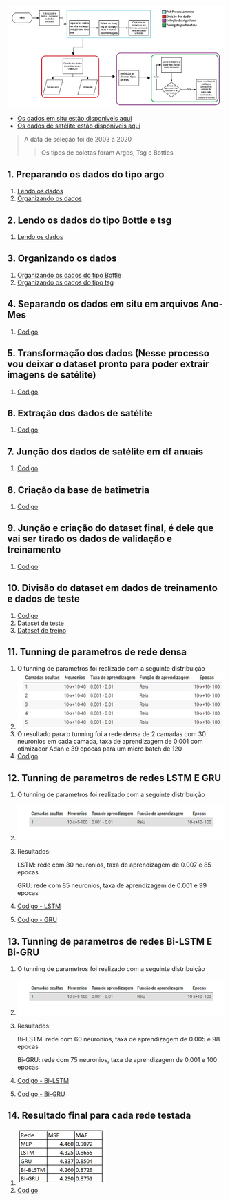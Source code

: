 ![Pipeline dos dados](https://github.com/Antonio-Borges-Rufino/Projeto_Salinidade/blob/main/Nova%20pasta/pipeline.jpg)
* [Os dados em situ estão disponiveis aqui](http://www.coriolis.eu.org/Data-Products/Data-Delivery/Data-selection)
* [Os dados de satélite estão disponiveis aqui](https://podaac.jpl.nasa.gov/dataset/MUR-JPL-L4-GLOB-v4.1)
>A data de seleção foi de 2003 a 2020 
>>Os tipos de coletas foram Argos, Tsg e Bottles

## 1. Preparando os dados do tipo argo
  1. [Lendo os dados](https://github.com/Antonio-Borges-Rufino/Projeto_Salinidade/blob/main/Nova%20pasta/1.%20Preparando%20dados%20em%20Situ/Passo%201.%20(Argo).ipynb)
  2. [Organizando os dados](https://github.com/Antonio-Borges-Rufino/Projeto_Salinidade/blob/main/Nova%20pasta/1.%20Preparando%20dados%20em%20Situ/Passo%202.%20(Argo).ipynb)
## 2. Lendo os dados do tipo Bottle e tsg
  1. [Lendo os dados](https://github.com/Antonio-Borges-Rufino/Projeto_Salinidade/blob/main/Nova%20pasta/1.%20Preparando%20dados%20em%20Situ/Passo%201.%20(Bottles_TSG).ipynb)
## 3. Organizando os dados 
  1. [Organizando os dados do tipo Bottle](https://github.com/Antonio-Borges-Rufino/Projeto_Salinidade/blob/main/Nova%20pasta/1.%20Preparando%20dados%20em%20Situ/Passo%202.%20(Bottles).ipynb)
  2. [Organizando os dados do tipo tsg](https://github.com/Antonio-Borges-Rufino/Projeto_Salinidade/blob/main/Nova%20pasta/1.%20Preparando%20dados%20em%20Situ/Passo%202.%20(tsg).ipynb)
## 4. Separando os dados em situ em arquivos Ano-Mes
  1. [Codigo](https://github.com/Antonio-Borges-Rufino/Projeto_Salinidade/blob/main/Nova%20pasta/Separacao_ano_mes.ipynb)
## 5. Transformação dos dados (Nesse processo vou deixar o dataset pronto para poder extrair imagens de satélite)
  1. [Codigo](https://github.com/Antonio-Borges-Rufino/Projeto_Salinidade/blob/main/Nova%20pasta/Tranformacao.ipynb)
## 6. Extração dos dados de satélite
  1. [Codigo](https://github.com/Antonio-Borges-Rufino/Projeto_Salinidade/blob/main/Nova%20pasta/Extra%C3%A7%C3%A3o.ipynb)
## 7. Junção dos dados de satélite em df anuais
  1. [Codigo](https://github.com/Antonio-Borges-Rufino/Projeto_Salinidade/blob/main/Nova%20pasta/juncao.ipynb)
## 8. Criação da base de batimetria
  1. [Codigo](https://github.com/Antonio-Borges-Rufino/Projeto_Salinidade/blob/main/Nova%20pasta/rasterBatimetria.ipynb)
## 9. Junção e criação do dataset final, é dele que vai ser tirado os dados de validação e treinamento
  1. [Codigo](https://github.com/Antonio-Borges-Rufino/Projeto_Salinidade/blob/main/Nova%20pasta/dataSetFinal.ipynb) 
## 10. Divisão do dataset em dados de treinamento e dados de teste
  1. [Codigo](https://github.com/Antonio-Borges-Rufino/Projeto_Salinidade/blob/main/Nova%20pasta/divisaoNormalizacao.ipynb)
  2. [Dataset de teste](https://drive.google.com/file/d/1-9WllvpwlAM9IOit5eoBvNk1G7pXqZf-/view?usp=sharing)
  3. [Dataset de treino](https://drive.google.com/file/d/1-3ZdBaUFueaxyLsxLu_F4m3AfFkQfuYu/view?usp=sharing)
## 11. Tunning de parametros de rede densa
  1. O tunning de parametros foi realizado com a seguinte distribuição
  2. ![Parametros do Tunning](https://github.com/Antonio-Borges-Rufino/Projeto_Salinidade/blob/main/Nova%20pasta/tnn.jpg)
  3. O resultado para o tunning foi a rede densa de 2 camadas com 30 neuronios em cada camada, taxa de aprendizagem de 0.001 com otimizador Adan e 39 epocas para um micro batch de 120
  4. [Codigo](https://github.com/Antonio-Borges-Rufino/Projeto_Salinidade/blob/main/Nova%20pasta/tunningDenseR.ipynb)
## 12. Tunning de parametros de redes LSTM E GRU
  1. O tunning de parametros foi realizado com a seguinte distribuição
  2. ![Parametros do Tunning](https://github.com/Antonio-Borges-Rufino/Projeto_Salinidade/blob/main/Nova%20pasta/lstm-gru.jpg)
  3. Resultados:
      
      LSTM: rede com 30 neuronios, taxa de aprendizagem de 0.007 e 85 epocas
     
      GRU: rede com 85 neuronios, taxa de aprendizagem de 0.001 e 99 epocas
  5. [Codigo - LSTM](https://github.com/Antonio-Borges-Rufino/Projeto_Salinidade/blob/main/Nova%20pasta/tunningLSTM.ipynb)
  6. [Codigo - GRU](https://github.com/Antonio-Borges-Rufino/Projeto_Salinidade/blob/main/Nova%20pasta/tunningGRU.ipynb)
## 13. Tunning de parametros de redes Bi-LSTM E Bi-GRU
  1. O tunning de parametros foi realizado com a seguinte distribuição
  2. ![Parametros do Tunning](https://github.com/Antonio-Borges-Rufino/Projeto_Salinidade/blob/main/Nova%20pasta/lstm-gru.jpg)
  3. Resultados:
      
      Bi-LSTM: rede com 60 neuronios, taxa de aprendizagem de 0.005 e 98 epocas
     
      Bi-GRU: rede com 75 neuronios, taxa de aprendizagem de 0.001 e 100 epocas
  5. [Codigo - Bi-LSTM](https://github.com/Antonio-Borges-Rufino/Projeto_Salinidade/blob/main/Nova%20pasta/TunningBi_LSTM.ipynb)
  6. [Codigo - Bi-GRU](https://github.com/Antonio-Borges-Rufino/Projeto_Salinidade/blob/main/Nova%20pasta/tunningBi_Gru.ipynb)
## 14. Resultado final para cada rede testada
1. ![Resultado](https://github.com/Antonio-Borges-Rufino/Projeto_Salinidade/blob/main/Nova%20pasta/result.jpg)
2. [Codigo](https://github.com/Antonio-Borges-Rufino/Projeto_Salinidade/blob/main/Nova%20pasta/Compar.ipynb)
